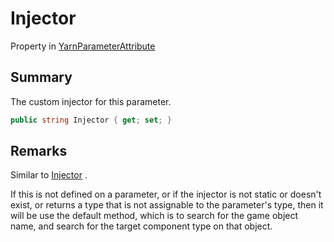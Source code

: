 # Injector

Property in [YarnParameterAttribute](./)

## Summary

The custom injector for this parameter.

```csharp
public string Injector { get; set; }
```

## Remarks

Similar to [Injector](../yarn.unity.yarncommandattribute/yarn.unity.yarncommandattribute.injector.md) .

If this is not defined on a parameter, or if the injector is not static or doesn't exist, or returns a type that is not assignable to the parameter's type, then it will be use the default method, which is to search for the game object name, and search for the target component type on that object.
